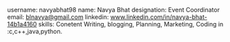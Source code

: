username: navyabhat98
name: Navya Bhat
designation: Event Coordinator
email: blnavya@gmail.com
linkedin: www.linkedin.com/in/navya-bhat-14b1a4160
skills: Conetent Writing, blogging, Planning, Marketing, Coding in :c,c++,java,python.
